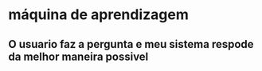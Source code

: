 # máquina de  aprendizagem



## O usuario faz a pergunta e meu sistema respode da melhor maneira possivel